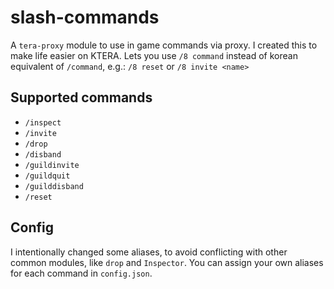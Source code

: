 # slash-commands
A `tera-proxy` module to use in game commands via proxy. I created this to make life easier on KTERA. Lets you use `/8 command` instead of korean equivalent of `/command`, e.g.: `/8 reset` or `/8 invite <name>`

## Supported commands
- `/inspect`
- `/invite`
- `/drop` 
- `/disband`
- `/guildinvite`
- `/guildquit`
- `/guilddisband`
- `/reset`

## Config
I intentionally changed some aliases, to avoid conflicting with other common modules, like `drop` and `Inspector`. You can assign your own aliases for each command in `config.json`.
